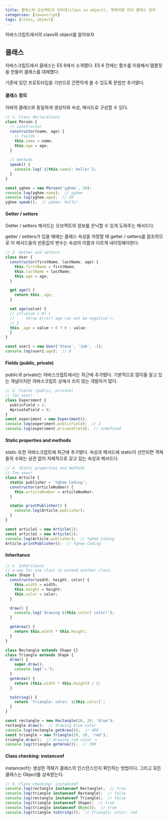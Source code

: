 ```yaml
---
title: 클래스와 오브젝트의 차이점(class vs object), 객체지향 언어 클래스 정리
categories: [Javascript]
tags: [class, object]
---
```


자바스크립트에서의 class와 object를 알아보자

## 클래스

자바스크립트에서 클래스는 ES 6에서 소개됐다. ES 6 전에는 함수를 이용해서 템플릿을 만들어 클래스를 대체했다. 

기존에 있던 프로토타입을 기반으로 간편하게 쓸 수 있도록 문법만 추가됐다.



#### 클래스 정의

자바의 클래스와 동일하게 생성자와 속성, 메서드로 구성할 수 있다.

```javascript
// 1. Class declarations
class Person {
  // constructor
  constructor(name, age) {
    // fields
    this.name = name;
    this.age = age;
  }
    
  // methods
  speak() {
    console.log(`${this.name}: hello!`);
  }
}

const yghee = new Person('yghee', 20);
console.log(yghee.name);  // yghee
console.log(yghee.age);  // 20
yghee.speak();  // yghee: hello!

```



#### Getter / setters

Getter / setters 메서드는 오브젝트의 정보를 은닉할 수 있게 도와주는 메서드다. 

getter / setters가 있을 때에는 클래스 속성을 저장할 때 getter / setters를 참조하므로 이 메서드들의 반환값의 변수는 속성의 이름과 다르게 네이밍해야한다.

```javascript
// 2. Getter and setters
class User {
  constructor(firstName, lastName, age) {
    this.firstName = firstName;
    this.lastName = lastName;
    this.age = age;
  }

  get age() {
    return this._age;
  }

  set age(value) {
  // if(value < 0) {
  //     throw Error('age can not be negative');
  // }
  this._age = value < 0 ? 0 : value;
  }
}

const user1 = new User('Steve', 'Job', -1);
console.log(user1.age);  // 0

```



#### Fields (public, private)

public과 private는 자바스크립트에서는 최근에 추가됐다. 기본적으로 많이들 알고 있는 개념이지만 자바스크립트 상에서 쓰지 않는 개발자가 많다.

```javascript
// 3. Fields (public, private)
// Too soon!
class Experiment {
  publicField = 2;
  #privateField = 0;
}
const experiment = new Experiment();
console.log(experiment.publicField);  // 2
console.log(experiment.privateField);  // undefined


```



#### Static properties and methods

static 또한 자바스크립트에 최근에 추가됐다. 속성과 메서드에 static이 선언되면 객체들의 수와는 상관 없이 자체적으로 갖고 있는 속성과 메서드다.

```javascript
// 4. Static properties and methods
// Too soon!
class Article {
  static publisher = 'Yghee Coding';
  constructor(articleNumber) {
    this.articleNumber = articleNumber;
  }

  static printPublisher() {
    console.log(Article.publisher);
  }
}

const article1 = new Article(1);
const article2 = new Article(2);
console.log(Article.publisher);  // Yghee Coding
Article.printPublisher();  // Yghee Coding


```



#### Inheritance

```javascript
// 5. Inheritance
// a way for one class to extend another class.
class Shape {
  constructor(width, height, color) {
    this.width = width;
    this.height = height;
    this.color = color;
  }

  draw() {
    console.log(`drawing ${this.color} color!`);
  }

  getArea() {
    return this.width * this.height;
  }
}

class Rectangle extends Shape {}
class Triangle extends Shape {
  draw() {
    super.draw();
    console.log('ㅅ');
  }
  getArea() {
    return (this.width * this.height) / 2;
  }

  toString() {
    return `Triangle: color: ${this.color}`;
  }
}

const rectangle = new Rectangle(20, 20, 'blue');
rectangle.draw();  // drawing blue color
console.log(rectangle.getArea());  // 400
const triangle = new Triangle(20, 20, 'red');
triangle.draw();  // drawing red color ㅅ
console.log(triangle.getArea());  // 200


```





#### Class checking: instanceof

instanceof는 생성한 객체가 클래스의 인스턴스인지 확인하는 방법이다. 그리고 모든 클래스는 Object를 상속받는다.

```javascript
// 6. Class checking: instanceOf
console.log(rectangle instanceof Rectangle);  // true
console.log(triangle instanceof Rectangle);  // false
console.log(rectangle instanceof Triangle);  // false
console.log(triangle instanceof Shape);  // true
console.log(triangle instanceof Object);  // true
console.log(triangle.toString());  // Triangle: color: red

```

